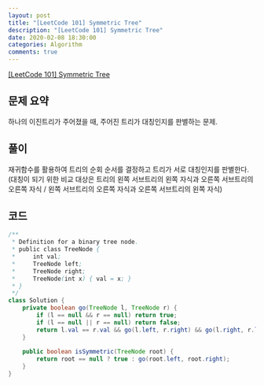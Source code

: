 ```yaml
---
layout: post
title: "[LeetCode 101] Symmetric Tree"
description: "[LeetCode 101] Symmetric Tree"
date: 2020-02-08 18:30:00
categories: Algorithm
comments: true
---
```

[[LeetCode 101] Symmetric Tree](https://leetcode.com/problems/symmetric-tree/)

## 문제 요약

하나의 이진트리가 주어졌을 때, 주어진 트리가 대칭인지를 판별하는 문제.

## 풀이

재귀함수를 활용하여 트리의 순회 순서를 결정하고 트리가 서로 대칭인지를 판별한다.  
(대칭이 되기 위한 비교 대상은 트리의 왼쪽 서브트리의 왼쪽 자식과 오른쪽 서브트리의 오른쪽 자식 / 왼쪽 서브트리의 오른쪽 자식과 오른쪽 서브트리의 왼쪽 자식)

## 코드

```Java
/**
 * Definition for a binary tree node.
 * public class TreeNode {
 *     int val;
 *     TreeNode left;
 *     TreeNode right;
 *     TreeNode(int x) { val = x; }
 * }
 */
class Solution {
    private boolean go(TreeNode l, TreeNode r) {
        if (l == null && r == null) return true;
        if (l == null || r == null) return false;
        return l.val == r.val && go(l.left, r.right) && go(l.right, r.left);
    }
    
    public boolean isSymmetric(TreeNode root) {
        return root == null ? true : go(root.left, root.right);
    }
}
```